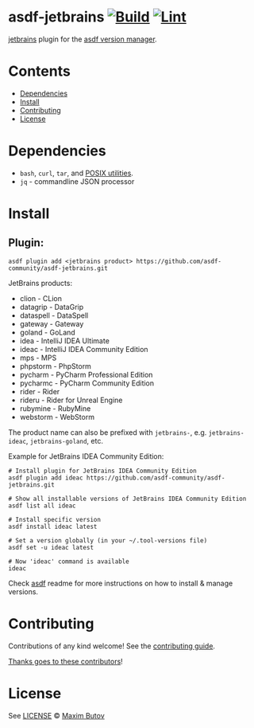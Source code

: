 # asdf-jetbrains [![Build](https://github.com/asdf-community/asdf-jetbrains/actions/workflows/build.yml/badge.svg)](https://github.com/asdf-community/asdf-jetbrains/actions/workflows/build.yml) [![Lint](https://github.com/asdf-community/asdf-jetbrains/actions/workflows/lint.yml/badge.svg)](https://github.com/asdf-community/asdf-jetbrains/actions/workflows/lint.yml)

[jetbrains](https://github.com/asdf-community/asdf-jetbrains) plugin for the [asdf version manager](https://asdf-vm.com).

# Contents

- [Dependencies](#dependencies)
- [Install](#install)
- [Contributing](#contributing)
- [License](#license)

# Dependencies

- `bash`, `curl`, `tar`, and [POSIX utilities](https://pubs.opengroup.org/onlinepubs/9699919799/idx/utilities.html).
- `jq` - commandline JSON processor

# Install

## Plugin:

```shell
asdf plugin add <jetbrains product> https://github.com/asdf-community/asdf-jetbrains.git
```
JetBrains products:

* clion      - CLion
* datagrip   - DataGrip
* dataspell  - DataSpell
* gateway    - Gateway
* goland     - GoLand
* idea       - IntelliJ IDEA Ultimate
* ideac      - IntelliJ IDEA Community Edition
* mps        - MPS
* phpstorm   - PhpStorm
* pycharm    - PyCharm Professional Edition
* pycharmc   - PyCharm Community Edition
* rider      - Rider
* rideru     - Rider for Unreal Engine
* rubymine   - RubyMine
* webstorm   - WebStorm

The product name can also be prefixed with `jetbrains-`, e.g. `jetbrains-ideac`, `jetbrains-goland`, etc.

Example for JetBrains IDEA Community Edition:

```shell
# Install plugin for JetBrains IDEA Community Edition
asdf plugin add ideac https://github.com/asdf-community/asdf-jetbrains.git

# Show all installable versions of JetBrains IDEA Community Edition
asdf list all ideac

# Install specific version
asdf install ideac latest

# Set a version globally (in your ~/.tool-versions file)
asdf set -u ideac latest

# Now 'ideac' command is available
ideac
```

Check [asdf](https://github.com/asdf-vm/asdf) readme for more instructions on how to
install & manage versions.

# Contributing

Contributions of any kind welcome! See the [contributing guide](contributing.md).

[Thanks goes to these contributors](https://github.com/asdf-community/asdf-jetbrains/graphs/contributors)!

# License

See [LICENSE](LICENSE) © [Maxim Butov](https://github.com/mbutov/)
